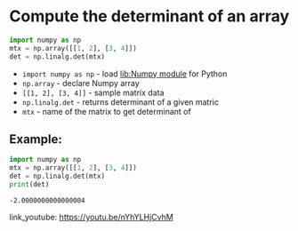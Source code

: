 # Compute the determinant of an array

```python
import numpy as np
mtx = np.array([[1, 2], [3, 4]])
det = np.linalg.det(mtx)
```

- `import numpy as np` - load [lib:Numpy module](/python-numpy/how-to-install-python-numpy-lib) for Python
- `np.array` - declare Numpy array
- `[[1, 2], [3, 4]]` - sample matrix data
- `np.linalg.det` - returns determinant of a given matric
- `mtx` - name of the matrix to get determinant of

## Example: 
```python
import numpy as np
mtx = np.array([[1, 2], [3, 4]])
det = np.linalg.det(mtx)
print(det)
```
```
-2.0000000000000004

```

link_youtube: https://youtu.be/nYhYLHjCvhM
